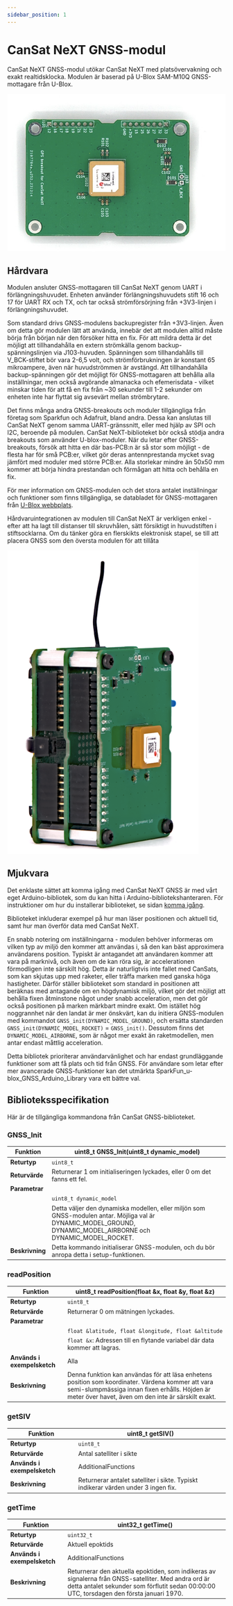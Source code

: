 ```yaml
---
sidebar_position: 1
---
```


# CanSat NeXT GNSS-modul

CanSat NeXT GNSS-modul utökar CanSat NeXT med platsövervakning och exakt realtidsklocka. Modulen är baserad på U-Blox SAM-M10Q GNSS-mottagare från U-Blox.

![CanSat NeXT GNSS-modul](./img/GNSS.png)

## Hårdvara

Modulen ansluter GNSS-mottagaren till CanSat NeXT genom UART i förlängningshuvudet. Enheten använder förlängningshuvudets stift 16 och 17 för UART RX och TX, och tar också strömförsörjning från +3V3-linjen i förlängningshuvudet.

Som standard drivs GNSS-modulens backupregister från +3V3-linjen. Även om detta gör modulen lätt att använda, innebär det att modulen alltid måste börja från början när den försöker hitta en fix. För att mildra detta är det möjligt att tillhandahålla en extern strömkälla genom backup-spänningslinjen via J103-huvuden. Spänningen som tillhandahålls till V_BCK-stiftet bör vara 2-6,5 volt, och strömförbrukningen är konstant 65 mikroampere, även när huvudströmmen är avstängd. Att tillhandahålla backup-spänningen gör det möjligt för GNSS-mottagaren att behålla alla inställningar, men också avgörande almanacka och efemerisdata - vilket minskar tiden för att få en fix från ~30 sekunder till 1-2 sekunder om enheten inte har flyttat sig avsevärt mellan strömbrytare.

Det finns många andra GNSS-breakouts och moduler tillgängliga från företag som Sparkfun och Adafruit, bland andra. Dessa kan anslutas till CanSat NeXT genom samma UART-gränssnitt, eller med hjälp av SPI och I2C, beroende på modulen. CanSat NeXT-biblioteket bör också stödja andra breakouts som använder U-blox-moduler. När du letar efter GNSS-breakouts, försök att hitta en där bas-PCB:n är så stor som möjligt - de flesta har för små PCB:er, vilket gör deras antennprestanda mycket svag jämfört med moduler med större PCB:er. Alla storlekar mindre än 50x50 mm kommer att börja hindra prestandan och förmågan att hitta och behålla en fix.

För mer information om GNSS-modulen och det stora antalet inställningar och funktioner som finns tillgängliga, se databladet för GNSS-mottagaren från [U-Blox webbplats](https://www.u-blox.com/en/product/sam-m10q-module).

Hårdvaruintegrationen av modulen till CanSat NeXT är verkligen enkel - efter att ha lagt till distanser till skruvhålen, sätt försiktigt in huvudstiften i stiftsocklarna. Om du tänker göra en flerskikts elektronisk stapel, se till att placera GNSS som den översta modulen för att tillåta

![CanSat NeXT GNSS-modul](./img/stack.png)

## Mjukvara

Det enklaste sättet att komma igång med CanSat NeXT GNSS är med vårt eget Arduino-bibliotek, som du kan hitta i Arduino-bibliotekshanteraren. För instruktioner om hur du installerar biblioteket, se sidan [komma igång](./../course/lesson1).

Biblioteket inkluderar exempel på hur man läser positionen och aktuell tid, samt hur man överför data med CanSat NeXT.

En snabb notering om inställningarna - modulen behöver informeras om vilken typ av miljö den kommer att användas i, så den kan bäst approximera användarens position. Typiskt är antagandet att användaren kommer att vara på marknivå, och även om de kan röra sig, är accelerationen förmodligen inte särskilt hög. Detta är naturligtvis inte fallet med CanSats, som kan skjutas upp med raketer, eller träffa marken med ganska höga hastigheter. Därför ställer biblioteket som standard in positionen att beräknas med antagande om en högdynamisk miljö, vilket gör det möjligt att behålla fixen åtminstone något under snabb acceleration, men det gör också positionen på marken märkbart mindre exakt. Om istället hög noggrannhet när den landat är mer önskvärt, kan du initiera GNSS-modulen med kommandot `GNSS_init(DYNAMIC_MODEL_GROUND)`, och ersätta standarden `GNSS_init(DYNAMIC_MODEL_ROCKET)` = `GNSS_init()`. Dessutom finns det `DYNAMIC_MODEL_AIRBORNE`, som är något mer exakt än raketmodellen, men antar endast måttlig acceleration.

Detta bibliotek prioriterar användarvänlighet och har endast grundläggande funktioner som att få plats och tid från GNSS. För användare som letar efter mer avancerade GNSS-funktioner kan det utmärkta SparkFun_u-blox_GNSS_Arduino_Library vara ett bättre val.

## Biblioteksspecifikation

Här är de tillgängliga kommandona från CanSat GNSS-biblioteket.

### GNSS_Init

| Funktion             | uint8_t GNSS_Init(uint8_t dynamic_model)                          |
|----------------------|--------------------------------------------------------------------|
| **Returtyp**         | `uint8_t`                                                          |
| **Returvärde**       | Returnerar 1 om initialiseringen lyckades, eller 0 om det fanns ett fel. |
| **Parametrar**       |                                                                    |
|                      | `uint8_t dynamic_model`                                           |
|                      | Detta väljer den dynamiska modellen, eller miljön som GNSS-modulen antar. Möjliga val är DYNAMIC_MODEL_GROUND, DYNAMIC_MODEL_AIRBORNE och DYNAMIC_MODEL_ROCKET. |
| **Beskrivning**      | Detta kommando initialiserar GNSS-modulen, och du bör anropa detta i setup-funktionen. |

### readPosition

| Funktion             | uint8_t readPosition(float &x, float &y, float &z)          |
|----------------------|--------------------------------------------------------------------|
| **Returtyp**         | `uint8_t`                                                          |
| **Returvärde**       | Returnerar 0 om mätningen lyckades.                           |
| **Parametrar**       |                                                                    |
|                      | `float &latitude, float &longitude, float &altitude`                                    |
|                      | `float &x`: Adressen till en flytande variabel där data kommer att lagras. |
| **Används i exempelsketch** | Alla                                                  |
| **Beskrivning**      | Denna funktion kan användas för att läsa enhetens position som koordinater. Värdena kommer att vara semi-slumpmässiga innan fixen erhålls. Höjden är meter över havet, även om den inte är särskilt exakt. |

### getSIV

| Funktion             | uint8_t getSIV()                  |
|----------------------|--------------------------------------------------------------------|
| **Returtyp**         | `uint8_t`                                                          |
| **Returvärde**       | Antal satelliter i sikte |
| **Används i exempelsketch** | AdditionalFunctions                                          |
| **Beskrivning**      | Returnerar antalet satelliter i sikte. Typiskt indikerar värden under 3 ingen fix. |

### getTime

| Funktion             | uint32_t getTime()                  |
|----------------------|--------------------------------------------------------------------|
| **Returtyp**         | `uint32_t`                                                          |
| **Returvärde**       | Aktuell epoktids |
| **Används i exempelsketch** | AdditionalFunctions                                          |
| **Beskrivning**      | Returnerar den aktuella epoktiden, som indikeras av signalerna från GNSS-satelliter. Med andra ord är detta antalet sekunder som förflutit sedan 00:00:00 UTC, torsdagen den första januari 1970. |